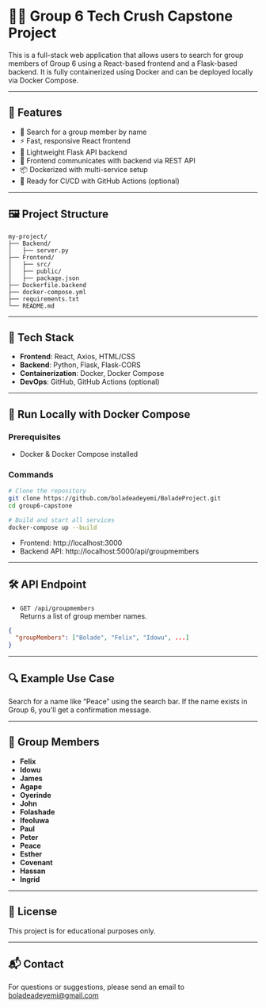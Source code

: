 # 👨‍💻 Group 6 Tech Crush Capstone Project

This is a full-stack web application that allows users to search for group members of Group 6 using a React-based frontend and a Flask-based backend. It is fully containerized using Docker and can be deployed locally via Docker Compose.

---

## 🚀 Features

- 🔎 Search for a group member by name
- ⚡ Fast, responsive React frontend
- 🐍 Lightweight Flask API backend
- 🔗 Frontend communicates with backend via REST API
- 📦 Dockerized with multi-service setup
- 🔄 Ready for CI/CD with GitHub Actions (optional)

---

## 🖼️ Project Structure

```
my-project/
├── Backend/
│   ├── server.py
├── Frontend/
│   ├── src/
│   ├── public/
│   ├── package.json
├── Dockerfile.backend
├── docker-compose.yml
├── requirements.txt
└── README.md
```

---

## 🧪 Tech Stack

- **Frontend**: React, Axios, HTML/CSS
- **Backend**: Python, Flask, Flask-CORS
- **Containerization**: Docker, Docker Compose
- **DevOps**: GitHub, GitHub Actions (optional)

---

## 🐳 Run Locally with Docker Compose

### Prerequisites

- Docker & Docker Compose installed

### Commands

```bash
# Clone the repository
git clone https://github.com/boladeadeyemi/BoladeProject.git
cd group6-capstone

# Build and start all services
docker-compose up --build
```

- Frontend: http://localhost:3000
- Backend API: http://localhost:5000/api/groupmembers

---

## 🛠️ API Endpoint

- `GET /api/groupmembers`  
  Returns a list of group member names.

```json
{
  "groupMembers": ["Bolade", "Felix", "Idowu", ...]
}
```

---

## 🔍 Example Use Case

Search for a name like “Peace” using the search bar. If the name exists in Group 6, you'll get a confirmation message.

---

## 🤝 Group Members

- **Felix**
- **Idowu**
- **James**
- **Agape**
- **Oyerinde**
- **John**
- **Folashade**
- **Ifeoluwa**
- **Paul**
- **Peter**
- **Peace**
- **Esther**
- **Covenant**
- **Hassan**
- **Ingrid**

---

## 📄 License

This project is for educational purposes only.

---

## 📬 Contact

For questions or suggestions, please send an email to boladeadeyemi@gmail.com
